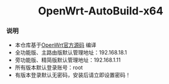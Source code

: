 <h1 align="center">OpenWrt-AutoBuild-x64</h1>

### 说明

- 本仓库基于[OpenWrt官方源码](https://github.com/openwrt/openwrt) 编译
- 全功能版、主路由版默认管理地址：192.168.18.1
- 旁功能版、精简版默认管理地址：192.168.1.11
- 所有版本默认登录账号：root
- 有版本登录默认无密码，安装后请立即设置密码！
